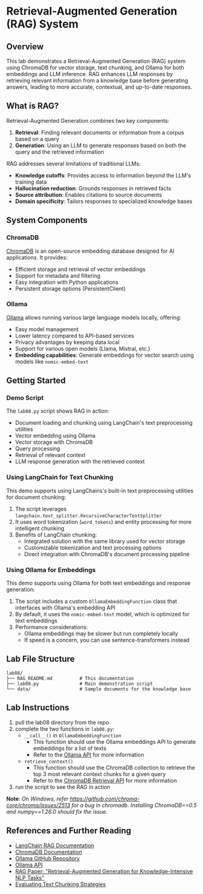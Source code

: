 # Retrieval-Augmented Generation (RAG) System

## Overview
This lab demonstrates a Retrieval-Augmented Generation (RAG) system using ChromaDB for vector storage, text chunking, and Ollama for both embeddings and LLM inference. RAG enhances LLM responses by retrieving relevant information from a knowledge base before generating answers, leading to more accurate, contextual, and up-to-date responses.

## What is RAG?
Retrieval-Augmented Generation combines two key components:
1. **Retrieval**: Finding relevant documents or information from a corpus based on a query
2. **Generation**: Using an LLM to generate responses based on both the query and the retrieved information

RAG addresses several limitations of traditional LLMs:
- **Knowledge cutoffs**: Provides access to information beyond the LLM's training data
- **Hallucination reduction**: Grounds responses in retrieved facts
- **Source attribution**: Enables citations to source documents
- **Domain specificity**: Tailors responses to specialized knowledge bases

## System Components

### ChromaDB
[ChromaDB](https://www.trychroma.com/) is an open-source embedding database designed for AI applications. It provides:
- Efficient storage and retrieval of vector embeddings
- Support for metadata and filtering
- Easy integration with Python applications
- Persistent storage options (PersistentClient)

### Ollama
[Ollama](https://ollama.ai/) allows running various large language models locally, offering:
- Easy model management
- Lower latency compared to API-based services
- Privacy advantages by keeping data local
- Support for various open models (Llama, Mistral, etc.)
- **Embedding capabilities**: Generate embeddings for vector search using models like `nomic-embed-text`

## Getting Started
### Demo Script
The `lab08.py` script shows RAG in action:
- Document loading and chunking using LangChain's text preprocessing utilities
- Vector embedding using Ollama
- Vector storage with ChromaDB
- Query processing
- Retrieval of relevant context
- LLM response generation with the retrieved context

### Using LangChain for Text Chunking
This demo supports using LangChains's built-in text preprocessing utilities for document chunking:

1. The script leverages `langchain.text_splitter.RecursiveCharacterTextSplitter`
2. It uses word tokenization (`word_tokens`) and entity processing for more intelligent chunking
3. Benefits of LangChain chunking:
   - Integrated solution with the same library used for vector storage
   - Customizable tokenization and text processing options
   - Direct integration with ChromaDB's document processing pipeline

### Using Ollama for Embeddings
This demo supports using Ollama for both text embeddings and response generation:

1. The script includes a custom `OllamaEmbeddingFunction` class that interfaces with Ollama's embedding API
2. By default, it uses the `nomic-embed-text` model, which is optimized for text embeddings
3. Performance considerations:
   - Ollama embeddings may be slower but run completely locally
   - If speed is a concern, you can use sentence-transformers instead

## Lab File Structure
```
lab08/
├── RAG_README.md          # This documentation
├── lab08.py               # Main demonstration script
└── data/                  # Sample documents for the knowledge base
```

## Lab Instructions
1. pull the lab08 directory from the repo
2. complete the two functions in `lab08.py`:
   - `__call__()` in `OllamaEmbeddingFunction`
      - This function should use the Ollama embeddings API to generate embeddings for a list of texts
      - Refer to the [Ollama API](https://github.com/ollama/ollama-python) for more information
   - `retrieve_context()`
      - This function should use the ChromaDB collection to retrieve the top 3 most relevant context chunks for a given query
      - Refer to the [ChromaDB Retrieval API](https://docs.trychroma.com/docs/querying-collections/query-and-get) for more information
3. run the script to see the RAG in action

__Note__: *On Windows, refer https://github.com/chroma-core/chroma/issues/2513 for a bug in chromadb. Installing ChromaDB==0.5 and numpy==1.26.0 should fix the issue*. 

## References and Further Reading
- [LangChain RAG Documentation](https://python.langchain.com/docs/use_cases/question_answering/)
- [ChromaDB Documentation](https://docs.trychroma.com/docs)
- [Ollama GitHub Repository](https://github.com/ollama/ollama)
- [Ollama API](https://github.com/ollama/ollama-python)
- [RAG Paper: "Retrieval-Augmented Generation for Knowledge-Intensive NLP Tasks"](https://arxiv.org/abs/2005.11401) 
- [Evaluating Text Chunking Strategies](https://research.trychroma.com/evaluating-chunking)